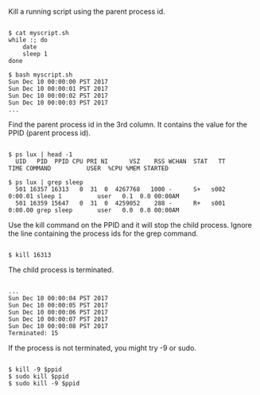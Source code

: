 <p>Kill a running script using the parent process id.</p>

<code name="bash">
$ cat myscript.sh 
while :; do
    date
    sleep 1
done
</code>

<code>
$ bash myscript.sh
Sun Dec 10 00:00:00 PST 2017
Sun Dec 10 00:00:01 PST 2017
Sun Dec 10 00:00:02 PST 2017
Sun Dec 10 00:00:03 PST 2017
...
</code>

<p>Find the parent process id in the 3rd column. It contains the value for the PPID (parent process id).</p>

<code name="bash">
$ ps lux | head -1
  UID   PID  PPID CPU PRI NI      VSZ    RSS WCHAN  STAT   TT       TIME COMMAND          USER  %CPU %MEM STARTED
</code>

<code name="bash">
$ ps lux | grep sleep
  501 16357 16313   0  31  0  4267768   1000 -      S+   s002    0:00.01 sleep 1          user   0.1  0.0 00:00AM
  501 16359 15647   0  31  0  4259052    288 -      R+   s001    0:00.00 grep sleep       user   0.0  0.0 00:00AM
</code>

<p>Use the kill command on the PPID and it will stop the child process. Ignore the line containing the process ids for the grep command.</p>

<code name="bash">
$ kill 16313
</code>

<p>The child process is terminated.</p>

<code name="bash">
...
Sun Dec 10 00:00:04 PST 2017
Sun Dec 10 00:00:05 PST 2017
Sun Dec 10 00:00:06 PST 2017
Sun Dec 10 00:00:07 PST 2017
Sun Dec 10 00:00:08 PST 2017
Terminated: 15
</code>

<p>If the process is not terminated, you might try -9 or sudo.</p>

<code name="bash">
$ kill -9 $ppid
$ sudo kill $ppid
$ sudo kill -9 $ppid
</code>